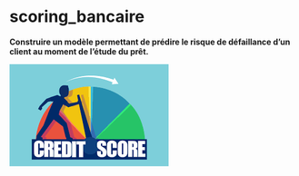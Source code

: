 # scoring_bancaire

**Construire un modèle permettant de prédire le risque de défaillance d’un client au moment de l’étude du prêt.**

![Alt text](/image.png)